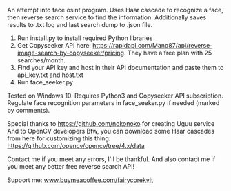 An attempt into face osint program. Uses Haar cascade to recognize a face, then reverse search service to find the information. Additionally saves results to .txt log and last search dump to .json file.

1. Run install.py to install required Python libraries
2. Get Copyseeker API here: https://rapidapi.com/Mano87/api/reverse-image-search-by-copyseeker/pricing. They have a free plan with 25 searches/month.
3. Find your API key and host in their API documentation and paste them to api_key.txt and host.txt
4. Run face_seeker.py

Tested on Windows 10.
Requires Python3 and Copyseeker API subscription.
Regulate face recognition parameters in face_seeker.py if needed (marked by comments).

Special thanks to https://github.com/nokonoko for creating Uguu service
And to OpenCV developers
Btw, you can download some Haar cascades from here for customizing this thing: https://github.com/opencv/opencv/tree/4.x/data

Contact me if you meet any errors, I'll be thankful. And also contact me if you meet any better free reverse search API!

Support me: www.buymeacoffee.com/fairycorekvlt
